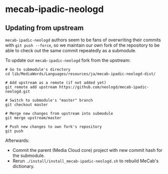 # mecab-ipadic-neologd

## Updating from upstream

`mecab-ipadic-neologd` authors seem to be fans of overwriting their commits with `git push --force`, so we maintain our own fork of the repository to be able to check out the same commit repeatedly as a submodule.

To update our `mecab-ipadic-neologd` fork from the upstream:

    # Go to submodule's directory
    cd lib/MediaWords/Languages/resources/ja/mecab-ipadic-neologd-dist/

    # Add upstream as a remote (if not added yet)
    git remote add upstream https://github.com/neologd/mecab-ipadic-neologd.git

    # Switch to submodule's "master" branch
    git checkout master

    # Merge new changes from upstream into submodule
    git merge upstream/master

    # Push new changes to own fork's repository
    git push

Afterwards:

* Commit the parent (Media Cloud core) project with new commit hash for the submodule.
* Rerun `./install/install_mecab-ipadic-neologd.sh` to rebuild MeCab's dictionary.
